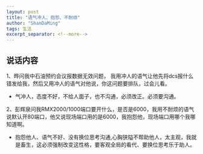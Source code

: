 ```yaml
---
layout: post
title: "语气冲人、抱怨、不耐烦"
author: "ShanDaMing"
tags: 生活
excerpt_separator: <!--more-->
---
```


## 说话内容
1、晔问我中石油预约会议报数据无效问题，<!--more--> 我用冲人的语气让他先将dcs报什么错发给我，然后又用冲人的语气对他说，你这问题要排队，过会儿看。
* 气冲人，态度不好，不给人面子，也不沟通，必须改正。必须要沟通。

2、彭辉泉问我RMX2000/1000端口要开什么，是否是6000，我用不耐烦的语气说默认开80端口，他又说现场端口用的是6000，我抱怨他，现场端口用哪个我哪知道啊。
* 抱怨他人、语气不好、没有换位思考沟通,心胸狭隘不帮助他人，太主观，我就是畜生，这必须强制改变这性格，要客观全局的看代、要换位思考乐于助人。
